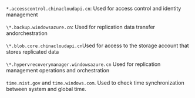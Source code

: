 ``*.accesscontrol.chinacloudapi.cn``: Used for access control and identity management<br/><br/>``\*.backup.windowsazure.cn``: Used for replication data transfer andorchestration <br><br/> ``\*.blob.core.chinacloudapi.cn``Used for access to the storage account that stores replicated data<br/><br/> ``\*.hypervrecoverymanager.windowsazure.cn`` Used for replication management operations and orchestration<br/><br/>
``time.nist.gov`` and ``time.windows.com``. Used to check time synchronization between system and global time.
